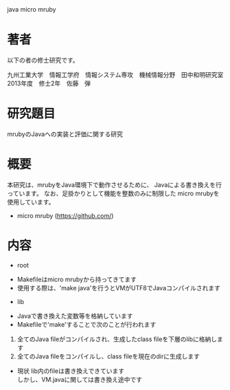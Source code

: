 
java micro mruby　　

# 著者

以下の者の修士研究です。

九州工業大学　情報工学府　情報システム専攻　機械情報分野　田中和明研究室  
2013年度　修士2年　佐藤　弾

# 研究題目

mrubyのJavaへの実装と評価に関する研究

# 概要

本研究は、mrubyをJava環境下で動作させるために、
Javaによる書き換えを行っています。
なお、足掛かりとして機能を整数のみに制限した
micro mrubyを使用しています。

* micro mruby (https://github.com/)

# 内容

+ root
- Makefileはmicro mrubyから持ってきてます
- 使用する際は、'make java'を行うとVMがUTF8でJavaコンパイルされます

+ lib
- Javaで書き換えた変数等を格納しています
- Makefileで'make'することで次のことが行われます
1. 全てのJava fileがコンパイルされ、生成したclass fileを下層のlibに格納します
2. 全てのJava fileをコンパイルし、class fileを現在のdirに生成します

* 現状
lib内のfileは書き換えできています  
しかし、VM.javaに関しては書き換え途中です
